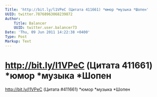 ```yaml
---
Title: 'http://bit.ly/l1VPeC (Цитата 411661) *юмор *музыка *Шопен'
UUID: twitter.78768963068239872
Author:
    Title: Balancer
    UUID: twitter.user.balancer73
Date: 'Thu, 09 Jun 2011 14:22:38 +0400'
Type: Post
Markup: Text
---
```


# http://bit.ly/l1VPeC (Цитата 411661) *юмор *музыка *Шопен

http://bit.ly/l1VPeC (Цитата #411661) *юмор *музыка *Шопен
